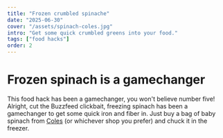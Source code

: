 ```yaml
---
title: "Frozen crumbled spinache"
date: "2025-06-30"
cover: "/assets/spinach-coles.jpg"
intro: "Get some quick crumbled greens into your food."
tags: ["food hacks"]
order: 2
---
```

# Frozen spinach is a gamechanger

This food hack has been a gamechanger, you won't believe number five!
Alright, cut the Buzzfeed clickbait, freezing spinach has been a gamechanger to get some quick iron and fiber in.
Just buy a bag of baby spinach from [Coles](https://www.coles.com.au/product/coles-baby-spinach-60g-1499486) (or whichever shop you prefer) and chuck it in the freezer.

<!-- 1. **Overnight oats**: Prep the night before for a grab-and-go breakfast.
2. **Smoothie packs**: Freeze fruit and greens in bags, blend with milk for a fast meal.
3. **Egg muffins**: Bake eggs and veggies in muffin tins for protein snacks.
4. **One-pan meals**: Toss everything on a tray and bake for easy cleanup.
5. **Bulk cook grains**: Make rice or quinoa for the week and add to meals. -->

<!-- ## Example: Overnight Oats Recipe

```js
const oats = 'rolled oats';
const milk = 'almond milk';
const fruit = 'banana';
const jar = { oats, milk, fruit };
console.log('Refrigerate overnight and enjoy!');
```  -->
